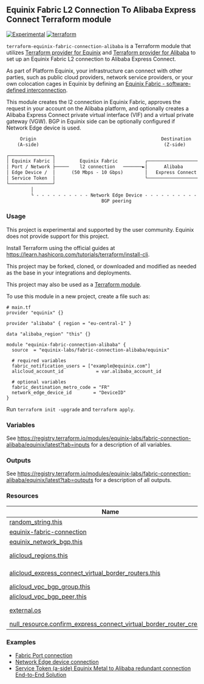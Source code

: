 ## Equinix Fabric L2 Connection To Alibaba Express Connect Terraform module

[![Experimental](https://img.shields.io/badge/Stability-Experimental-red.svg)](https://github.com/equinix-labs/standards#about-uniform-standards)
[![terraform](https://github.com/equinix-labs/terraform-equinix-template/actions/workflows/integration.yaml/badge.svg)](https://github.com/equinix-labs/terraform-equinix-template/actions/workflows/integration.yaml)

`terraform-equinix-fabric-connection-alibaba` is a Terraform module that utilizes [Terraform provider for Equinix](https://registry.terraform.io/providers/equinix/equinix/latest) and [Terraform provider for Alibaba](https://registry.terraform.io/providers/aliyun/alicloud/latest/docs) to set up an Equinix Fabric L2 connection to Alibaba Express Connect.

As part of Platform Equinix, your infrastructure can connect with other parties, such as public cloud providers, network service providers, or your own colocation cages in Equinix by defining an [Equinix Fabric - software-defined interconnection](https://docs.equinix.com/en-us/Content/Interconnection/Fabric/Fabric-landing-main.htm).

This module creates the l2 connection in Equinix Fabric, approves the request in your account on the Alibaba platform, and optionally creates a Alibaba Express Connect private virtual interface (VIF) and a virtual private gateway (VGW). BGP in Equinix side can be optionally configured if Network Edge device is used.

```html
     Origin                                              Destination
    (A-side)                                              (Z-side)

┌────────────────┐
│ Equinix Fabric │         Equinix Fabric          ┌────────────────────┐       ┌─────────────────────┐
│ Port / Network ├─────    l2 connection   ───────►│      Alibaba       │──────►│  VBR ─► BGP Group   │
│ Edge Device /  │      (50 Mbps - 10 Gbps)        │   Express Connect  │       │     ─► BGP Peer     │
│ Service Token  │                                 └────────────────────┘       │   (Alibaba Region)  │
└────────────────┘                                                              └─────────────────────┘
         │                                                                           │
         └ - - - - - - - - - - Network Edge Device - - - - - - - - - - - - - - - - - ┘
                                   BGP peering
```

### Usage

This project is experimental and supported by the user community. Equinix does not provide support for this project.

Install Terraform using the official guides at <https://learn.hashicorp.com/tutorials/terraform/install-cli>.

This project may be forked, cloned, or downloaded and modified as needed as the base in your integrations and deployments.

This project may also be used as a [Terraform module](https://learn.hashicorp.com/collections/terraform/modules).

To use this module in a new project, create a file such as:

```hcl
# main.tf
provider "equinix" {}

provider "alibaba" { region = "eu-central-1" }

data "alibaba_region" "this" {}

module "equinix-fabric-connection-alibaba" {
  source  = "equinix-labs/fabric-connection-alibaba/equinix"

  # required variables
  fabric_notification_users = ["example@equinix.com"]
  alicloud_account_id            = var.alibaba_account_id

  # optional variables
  fabric_destination_metro_code = "FR"
  network_edge_device_id        = "DeviceID"
}

```

Run `terraform init -upgrade` and `terraform apply`.

### Variables

See <https://registry.terraform.io/modules/equinix-labs/fabric-connection-alibaba/equinix/latest?tab=inputs> for a description of all variables.

### Outputs

See <https://registry.terraform.io/modules/equinix-labs/fabric-connection-alibaba/equinix/latest?tab=outputs> for a description of all outputs.

### Resources

| Name | Type |
|------|------|
| [random_string.this](https://registry.terraform.io/providers/hashicorp/random/latest/docs/resources/string) | resource |
| [equinix-fabric-connection](https://registry.terraform.io/modules/equinix-labs/fabric-connection/equinix/latest) | module |
| [equinix_network_bgp.this](https://registry.terraform.io/providers/equinix/equinix/latest/docs/resources/equinix_network_bgp) | resource |
| [alicloud_regions.this](https://registry.terraform.io/providers/aliyun/alicloud/latest/docs/data-sources/regions) | data source |
| [alicloud_express_connect_virtual_border_routers.this](https://registry.terraform.io/providers/aliyun/alicloud/latest/docs/data-sources/express_connect_virtual_border_routers) | data source |
| [alicloud_vpc_bgp_group.this](https://registry.terraform.io/providers/aliyun/alicloud/latest/docs/resources/vpc_bgp_group) | resource |
| [alicloud_vpc_bgp_peer.this](https://registry.terraform.io/providers/aliyun/alicloud/latest/docs/resources/vpc_bgp_peer) | resource |
| [external.os](https://registry.terraform.io/providers/hashicorp/external/latest/docs/data-sources/data_source) | data source |
| [null_resource.confirm_express_connect_virtual_border_router_creation](https://registry.terraform.io/providers/hashicorp/null/latest/docs/resources/resource) | resource |

### Examples

- [Fabric Port connection](https://registry.terraform.io/modules/equinix-labs/fabric-connection-alibaba/equinix/latest/examples/fabric-port-connection/)
- [Network Edge device connection](https://registry.terraform.io/modules/equinix-labs/fabric-connection-alibaba/equinix/latest/examples/network-edge-device-connection/)
- [Service Token (a-side) Equinix Metal to Alibaba redundant connection End-to-End Solution](https://registry.terraform.io/modules/equinix-labs/fabric-connection-alibaba/equinix/latest/examples/service-token-metal-to-alibaba-connection/)

